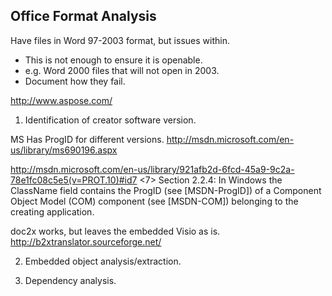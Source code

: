 Office Format Analysis
----------------------

Have files in Word 97-2003 format, but issues within.
- This is not enough to ensure it is openable.
- e.g. Word 2000 files that will not open in 2003.
- Document how they fail.

http://www.aspose.com/

1. Identification of creator software version.

MS Has ProgID for different versions. http://msdn.microsoft.com/en-us/library/ms690196.aspx

http://msdn.microsoft.com/en-us/library/921afb2d-6fcd-45a9-9c2a-78e1fc08c5e5(v=PROT.10)#id7
<7> Section 2.2.4: In Windows the ClassName field contains the ProgID (see [MSDN-ProgID]) of a Component Object Model (COM) component (see [MSDN-COM]) belonging to the creating application.

doc2x works, but leaves the embedded Visio as is.
http://b2xtranslator.sourceforge.net/


2. Embedded object analysis/extraction.



3. Dependency analysis. 




